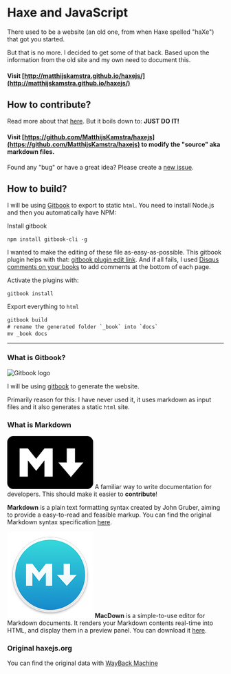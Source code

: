 # Haxe and JavaScript

There used to be a website (an old one, from when Haxe spelled "haXe") that got you started.

But that is no more. I decided to get some of that back.
Based upon the information from the old site and my own need to document this.

#### Visit [http://matthijskamstra.github.io/haxejs/](http://matthijskamstra.github.io/haxejs/)


## How to contribute?

Read more about that [here](contribute.md).
But it boils down to: **JUST DO IT!**

#### Visit [https://github.com/MatthijsKamstra/haxejs](https://github.com/MatthijsKamstra/haxejs) to modify the "source" aka markdown files.

Found any "bug" or have a great idea? Please create a [new issue](https://github.com/MatthijsKamstra/haxejs/issues/new).


## How to build?

I will be using [Gitbook](https://github.com/GitbookIO/gitbook#how-to-use-it) to export to static `html`.
You need to install Node.js and then you automatically have NPM:

Install gitbook

```
npm install gitbook-cli -g
```

I wanted to make the editing of these file as-easy-as-possible.
This gitbook plugin helps with that: [gitbook plugin edit link](https://www.npmjs.com/package/gitbook-plugin-edit-link).
And if all fails, I used [Disqus comments on your books](https://github.com/GitbookIO/plugin-disqus) to add comments at the bottom of each page.

Activate the plugins with:

```
gitbook install
```

Export everything to `html`

```
gitbook build
# rename the generated folder `_book` into `docs`
mv _book docs
```

----

### What is Gitbook?

![Gitbook logo](https://avatars0.githubusercontent.com/u/7111340?v=3&s=200)

I will be using [gitbook](https://github.com/GitbookIO/gitbook) to generate the website.

Primarily reason for this: I have never used it, it uses markdown as input files and it also generates a static `html` site.


### What is Markdown

![Markdown logo](img/markdown-logo-200.png)
A familiar way to write documentation for developers.
This should make it easier to **contribute**!

**Markdown** is a plain text formatting syntax created by John Gruber, aiming to provide a easy-to-read and feasible markup. You can find the original Markdown syntax specification [here](http://daringfireball.net/projects/markdown/syntax).


![MacDown logo](img/macdown-logo-200.png)
**MacDown** is a simple-to-use editor for Markdown documents. It renders your Markdown contents real-time into HTML, and display them in a preview panel. You can download it [here](http://macdown.uranusjr.com/).



### Original haxejs.org

You can find the original data with [WayBack Machine](https://web.archive.org/web/20130917142452/http://www.haxejs.org/externs)